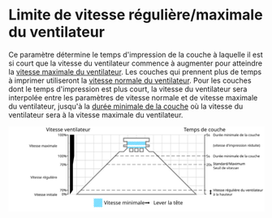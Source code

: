 Limite de vitesse régulière/maximale du ventilateur
===

Ce paramètre détermine le temps d'impression de la couche à laquelle il est si court que la vitesse du ventilateur commence à augmenter pour atteindre la [vitesse maximale du ventilateur](cool_fan_speed_max.md). Les couches qui prennent plus de temps à imprimer utiliseront la [vitesse normale du ventilateur](cool_fan_speed_min.md). Pour les couches dont le temps d'impression est plus court, la vitesse du ventilateur sera interpolée entre les paramètres de vitesse normale et de vitesse maximale du ventilateur, jusqu'à la [durée minimale de la couche](cool_min_layer_time.md) où la vitesse du ventilateur sera à la vitesse maximale du ventilateur.

![Quelle vitesse de ventilateur est utilisée](../images/cool_fan_speed_fr.svg)
